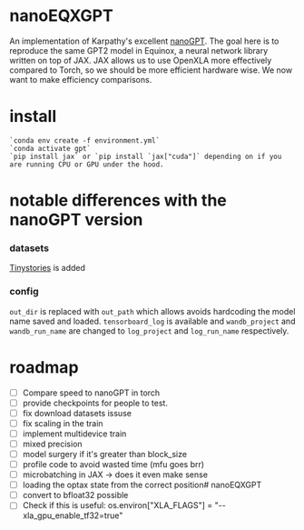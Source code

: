 # nanoEQXGPT

An implementation of Karpathy's excellent [nanoGPT](https://github.com/karpathy/nanoGPT/tree/master). The goal here is to reproduce the same GPT2 model in Equinox, a neural network library written on top of JAX. JAX allows us to use OpenXLA more effectively compared to Torch, so we should be more efficient hardware wise. We now want to make efficiency comparisons.

# install

    `conda env create -f environment.yml`
    `conda activate gpt`
    `pip install jax` or `pip install `jax["cuda"]` depending on if you are running CPU or GPU under the hood.

# notable differences with the nanoGPT version

### datasets

[Tinystories](https://arxiv.org/abs/2305.07759) is added 

### config

`out_dir` is replaced with `out_path` which allows avoids hardcoding the model name saved and loaded.
`tensorboard_log` is available and `wandb_project` and `wandb_run_name` are changed to `log_project` and `log_run_name` respectively.

# roadmap

- [ ] Compare speed to nanoGPT in torch
- [ ] provide checkpoints for people to test.
- [ ] fix download datasets issuse
- [ ] fix scaling in the train
- [ ] implement multidevice train
- [ ] mixed precision
- [ ] model surgery if it's greater than block_size
- [ ] profile code to avoid wasted time (mfu goes brr)
- [ ] microbatching in JAX -> does it even make sense 
- [ ] loading the optax state from the correct position# nanoEQXGPT
- [ ] convert to bfloat32 possible
- [ ] Check if this is useful: os.environ["XLA_FLAGS"] = "--xla_gpu_enable_tf32=true" 
